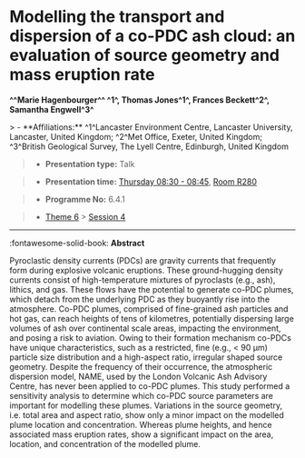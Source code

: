 # Modelling the transport and dispersion of a co-PDC ash cloud: an evaluation of source geometry and mass eruption rate

**^^Marie Hagenbourger^^ ^1^, Thomas Jones^1^, Frances Beckett^2^, Samantha Engwell^3^**

<!-- more -->> - **Affiliations:** ^1^Lancaster Environment Centre, Lancaster University, Lancaster, United Kingdom; ^2^Met Office, Exeter, United Kingdom; ^3^British Geological Survey, The Lyell Centre, Edinburgh, United Kingdom

> - **Presentation type:** Talk

> - **Presentation time:** [Thursday 08:30 - 08:45](../sessions_comparison.md#__tabbed_3_3), [Room R280](../maps_venue.md#__tabbed_1_1)

> - **Programme No:** 6.4.1

> - [Theme 6](../theme6.md) > [Session 4](../sessions/session-6-4.md)

--- 

:fontawesome-solid-book: **Abstract**

Pyroclastic density currents (PDCs) are gravity currents that frequently form during explosive volcanic eruptions. These ground-hugging density currents consist of high-temperature mixtures of pyroclasts (e.g., ash), lithics, and gas. These flows have the potential to generate co-PDC plumes, which detach from the underlying PDC as they buoyantly rise into the atmosphere. Co-PDC plumes, comprised of fine-grained ash particles and hot gas, can reach heights of tens of kilometres, potentially dispersing large volumes of ash over continental scale areas, impacting the environment, and posing a risk to aviation. Owing to their formation mechanism co-PDCs have unique characteristics, such as a restricted, fine (e.g., < 90 μm) particle size distribution and a high-aspect ratio, irregular shaped source geometry. Despite the frequency of their occurrence, the atmospheric dispersion model, NAME, used by the London Volcanic Ash Advisory Centre, has never been applied to co-PDC plumes. This study performed a sensitivity analysis to determine which co-PDC source parameters are important for modelling these plumes. Variations in the source geometry, i.e. total area and aspect ratio, show only a minor impact on the modelled plume location and concentration. Whereas plume heights, and hence associated mass eruption rates, show a significant impact on the area, location, and concentration of the modelled plume.

